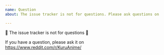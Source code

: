 ```yaml
---
name: Question
about: The issue tracker is not for questions. Please ask questions on https://www.reddit.com/r/KuruAnime/.

---
```


🚨 The issue tracker is not for questions 🚨

If you have a question, please ask it on https://www.reddit.com/r/KuruAnime/
